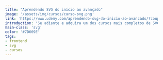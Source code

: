 ```yaml
---
title: "Aprendendo SVG do início ao avançado"
image: '/assets/img/cursos/curso-svg.png'
link: 'https://www.udemy.com/aprendendo-svg-do-inicio-ao-avancado/?couponCode=BLACKFRIDAYJA'
introduction: 'Se adiante e adquira um dos cursos mais completos de SVG totalmente em português.'
main-class: 'svg'
color: '#7D669E'
tags:
- frontend
- svg
- cursos
---
```

